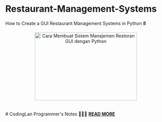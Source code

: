 # Restaurant-Management-Systems
How to Create a GUI Restaurant Management Systems in Python 🖩
<div style="text-align: left;"><div class="separator" style="clear: both; text-align: center;"><a href="https://1.bp.blogspot.com/-v6hRSmIIwUU/X_fcqmvR-EI/AAAAAAAAAhk/PYaracHF5bwq9b4-KBDh5JnejsKnYfkRQCLcBGAsYHQ/s600/RMS.png" style="margin-left: 1em; margin-right: 1em;"><img alt="Cara Membuat Sistem Manajemen Restoran GUI dengan Python" border="0" data-original-height="400" data-original-width="600" height="213" src="https://1.bp.blogspot.com/-v6hRSmIIwUU/X_fcqmvR-EI/AAAAAAAAAhk/PYaracHF5bwq9b4-KBDh5JnejsKnYfkRQCLcBGAsYHQ/w320-h213/RMS.png" title="Cara Membuat Sistem Manajemen Restoran GUI dengan Python" width="320" /></a></div></div><div style="text-align: left;"><br /></div><br>
# CodingLan
  Programmer's Notes 👨🏻‍💻  <a href="https://codinglan.blogspot.com"><b>READ MORE</b></a>
